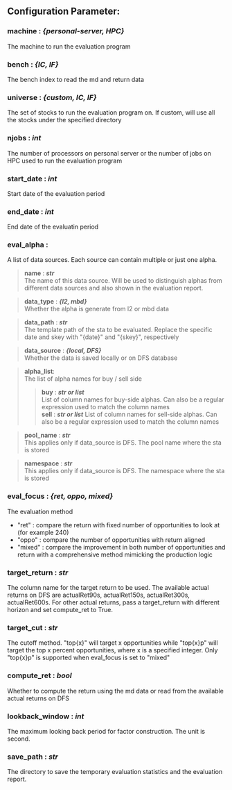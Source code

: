 

## **Configuration Parameter**:
 
### **machine** :  ***{personal-server, HPC}***
The machine to run the evaluation program

### **bench** : ***{IC, IF}***
The bench index to read the md and return data

### **universe** : ***{custom, IC, IF}***
The set of stocks to run the evaluation program on. If custom, will use all the stocks under the specified directory

### **njobs** : ***int***
The number of processors on personal server or the number of jobs on HPC used to run the evaluation program

### **start_date** : ***int***
Start date of the evaluation period

### **end_date** : ***int***
End date of the evaluatin period

### **eval_alpha** :
A list of data sources. Each source can contain multiple or just one alpha.
    
> **name** : ***str*** <br> The name of this data source. Will be used to distinguish alphas from different data sources and also shown in the evaluation report.

> **data_type** : ***{l2, mbd}*** <br> Whether the alpha is generate from l2 or mbd data

> **data_path** : ***str*** <br> The template path of the sta to be evaluated. Replace the specific date and skey with "{date}" and "{skey}", respectively

> **data_source** : ***{local, DFS}*** <br> Whether the data is saved locally or on DFS database

> **alpha_list**: <br> The list of alpha names for buy / sell side
>> **buy** : ***str or list*** <br> List of column names for buy-side alphas. Can also be a regular expression used to match the column names <br>
>> **sell** : ***str or list***
List of column names for sell-side alphas. Can also be a regular expression used to match the column names

> **pool_name** : ***str*** <br> This applies only if data_source is DFS. The pool name where the sta is stored

> **namespace** : ***str*** <br> This applies only if data_source is DFS. The namespace where the sta is stored

### **eval_focus** : ***{ret, oppo, mixed}***
The evaluation method
    
- "ret" : compare the return with fixed number of opportunities to look at (for example 240)
- "oppo" : compare the number of opportunities with return aligned
- "mixed" : compare the improvement in both number of opportunities and return with a comprehensive method mimicking the production logic

### **target_return** : ***str***
The column name for the target return to be used. The available actual returns on DFS are actualRet90s, actualRet150s, actualRet300s, actualRet600s. For other actual returns, pass a target_return with different horizon and set compute_ret to True.

### **target_cut** : ***str***
The cutoff method. "top{x}" will target x opportunities while "top{x}p" will target the top x percent opportunities, where x is a specified integer. Only "top{x}p" is supported when eval_focus is set to "mixed"

### **compute_ret** : ***bool***
Whether to compute the return using the md data or read from the available actual returns on DFS

### **lookback_window** : ***int***
The maximum looking back period for factor construction. The unit is second.

### **save_path** : ***str***
The directory to save the temporary evaluation statistics and the evaluation report.